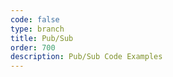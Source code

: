 ```yaml
---
code: false
type: branch
title: Pub/Sub
order: 700
description: Pub/Sub Code Examples
---
```


<RedirectToFirstChild />
